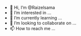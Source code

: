 - 👋 Hi, I’m @Raizelsama
- 👀 I’m interested in ...
- 🌱 I’m currently learning ...
- 💞️ I’m looking to collaborate on ...
- 📫 How to reach me ...

<!---
Raizelsama/Raizelsama is a ✨ special ✨ repository because its `README.md` (this file) appears on your GitHub profile.
You can click the Preview link to take a look at your changes.
--->
